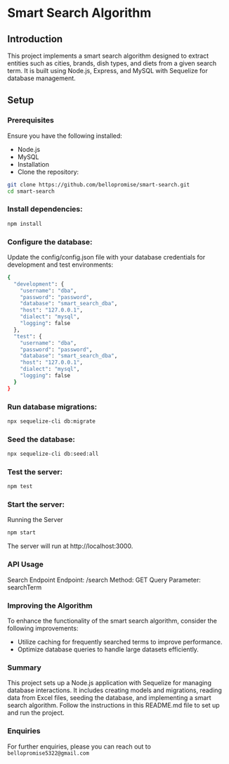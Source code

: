 # Smart Search Algorithm

## Introduction
This project implements a smart search algorithm designed to extract entities such as cities, brands, dish types, and diets from a given search term. It is built using Node.js, Express, and MySQL with Sequelize for database management.

## Setup
### Prerequisites
Ensure you have the following installed:

- Node.js
- MySQL
- Installation
- Clone the repository:

```bash
git clone https://github.com/bellopromise/smart-search.git
cd smart-search
```

### Install dependencies:

```bash
npm install
```

### Configure the database:
Update the config/config.json file with your database credentials for development and test environments:

```bash
{
  "development": {
    "username": "dba",
    "password": "password",
    "database": "smart_search_dba",
    "host": "127.0.0.1",
    "dialect": "mysql",
    "logging": false
  },
  "test": {
    "username": "dba",
    "password": "password",
    "database": "smart_search_dba",
    "host": "127.0.0.1",
    "dialect": "mysql",
    "logging": false
  }
}
```
### Run database migrations:

```bash
npx sequelize-cli db:migrate
```

### Seed the database:

```bash
npx sequelize-cli db:seed:all
```

### Test the server:
```bash
npm test
```

### Start the server:
Running the Server
```bash
npm start
```
The server will run at http://localhost:3000.

### API Usage
Search Endpoint
Endpoint: /search
Method: GET
Query Parameter: searchTerm


### Improving the Algorithm
To enhance the functionality of the smart search algorithm, consider the following improvements:

- Utilize caching for frequently searched terms to improve performance.
- Optimize database queries to handle large datasets efficiently.


### Summary
This project sets up a Node.js application with Sequelize for managing database interactions. It includes creating models and migrations, reading data from Excel files, seeding the database, and implementing a smart search algorithm. Follow the instructions in this README.md file to set up and run the project.

### Enquiries
For further enquiries, please you can reach out to `bellopromise5322@gmail.com`